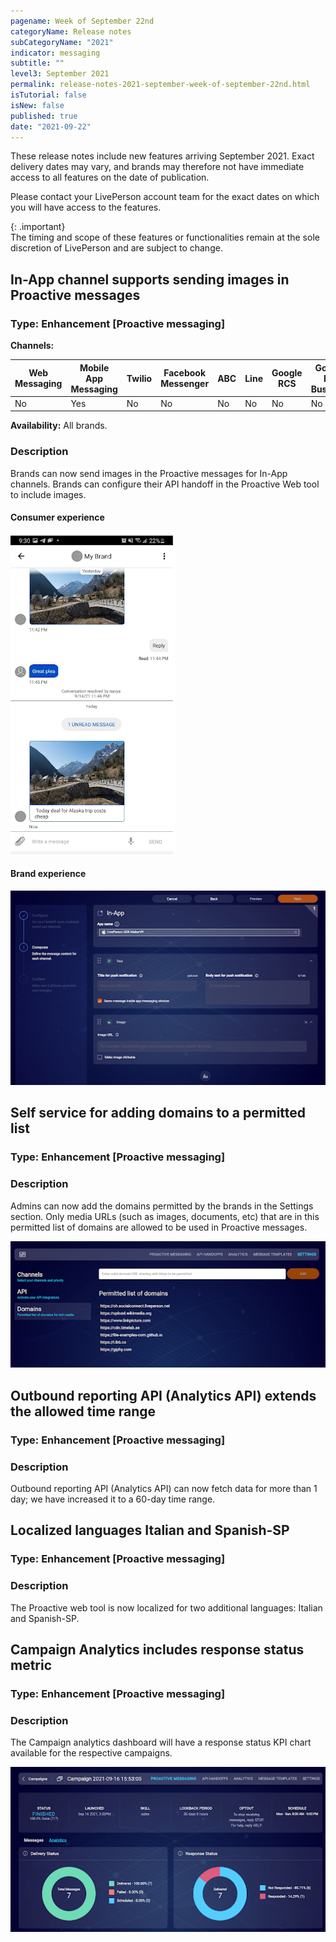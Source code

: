 ```yaml
---
pagename: Week of September 22nd
categoryName: Release notes
subCategoryName: "2021"
indicator: messaging
subtitle: ""
level3: September 2021
permalink: release-notes-2021-september-week-of-september-22nd.html
isTutorial: false
isNew: false
published: true
date: "2021-09-22"
---
```


These release notes include new features arriving September 2021. Exact delivery dates may vary, and brands may therefore not have immediate access to all features on the date of publication.

Please contact your LivePerson account team for the exact dates on which you will have access to the features.

{: .important}  
The timing and scope of these features or functionalities remain at the sole discretion of LivePerson and are subject to change.

## In-App channel supports sending images in Proactive messages

### Type: Enhancement [Proactive messaging]

**Channels:**

<div class="tablecontainer">

<table class="releasenotes">

<thead>

<tr class="categoryrow">

<th>Web Messaging</th>

<th>Mobile App Messaging</th>

<th>Twilio</th>

<th>Facebook Messenger</th>

<th>ABC</th>

<th>Line</th>

<th>Google RCS</th>

<th>Google My Business</th>

<th>WhatsApp Business</th>

<th>CM</th>

<th>WeChat</th>

<th>Chat</th>

</tr>

</thead>

<tbody>

<tr>

<td>No</td>

<td>Yes</td>

<td>No</td>

<td>No</td>

<td>No</td>

<td>No</td>

<td>No</td>

<td>No</td>

<td>No</td>

<td>No</td>

<td>No</td>

<td>No</td>

</tr>

</tbody>

</table>

</div>

**Availability:** All brands.

### Description
Brands can now send images in the Proactive messages for In-App channels. Brands can configure their API handoff in the Proactive Web tool to include images. 

#### Consumer experience
![](img/week-of-september-29th-1.png)

#### Brand experience
![](img/week-of-september-29th-2.png)

## Self service for adding domains to a permitted list

### Type: Enhancement [Proactive messaging]

### Description
Admins can now add the domains permitted by the brands in the Settings section. Only media URLs (such as images, documents, etc) that are in this permitted list of domains are allowed to be used in Proactive messages.

![](img/week-of-september-29th-3.png)

## Outbound reporting API (Analytics API) extends the allowed time range
### Type: Enhancement [Proactive messaging]

### Description
Outbound reporting API (Analytics API) can now fetch data for more than 1 day; we have increased it to a 60-day time range.

## Localized languages Italian and Spanish-SP
### Type: Enhancement [Proactive messaging]

### Description
The Proactive web tool is now localized for two additional languages: Italian and Spanish-SP.

## Campaign Analytics includes response status metric
### Type: Enhancement [Proactive messaging]

### Description
The Campaign analytics dashboard will have a response status KPI chart available for the respective campaigns.

![](img/week-of-september-29th-4.png)